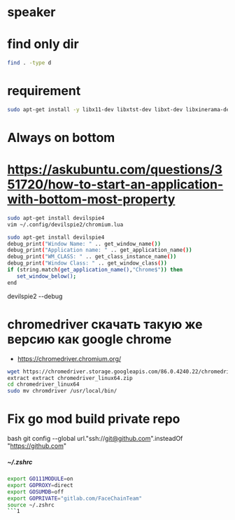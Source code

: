 # speaker

# find only dir

```bash
find . -type d
```

# requirement

```bash
sudo apt-get install -y libx11-dev libxtst-dev libxt-dev libxinerama-dev libx11-xcb-dev libxkbcommon-dev libxkbcommon-x11-dev libxkbfile-dev
```

# Always on bottom
# https://askubuntu.com/questions/351720/how-to-start-an-application-with-bottom-most-property
```bash
sudo apt-get install devilspie4
vim ~/.config/devilspie2/chromium.lua
```

```bash
sudo apt-get install devilspie4
debug_print("Window Name: " .. get_window_name())
debug_print("Application name: " .. get_application_name())
debug_print("WM_CLASS: " .. get_class_instance_name())
debug_print("Window Class: " .. get_window_class())
if (string.match(get_application_name(),"Chrome$")) then
   set_window_below();
end
```

devilspie2 --debug

# chromedriver скачать такую же версию как google chrome

- https://chromedriver.chromium.org/
```bash
wget https://chromedriver.storage.googleapis.com/86.0.4240.22/chromedriver_linux64.zip
extract extract chromedriver_linux64.zip
cd chromedriver_linux64
sudo mv chromdriver /usr/local/bin/
```
# Fix go mod build private repo

bash
git config --global url."ssh://git@github.com".insteadOf "https://github.com"

##### ~/.zshrc
```bash
export GO111MODULE=on
export GOPROXY=direct
export GOSUMDB=off
export GOPRIVATE="gitlab.com/FaceChainTeam"
source ~/.zshrc
```1
